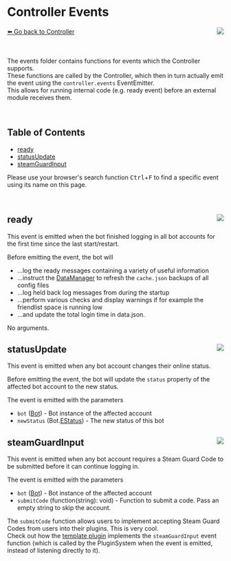 # Controller Events
[⬅️ Go back to Controller](./controller.md) <a href="/src/controller/events" target="_blank"><img align="right" src="https://img.shields.io/badge/<%2F>%20Folder-darkcyan"></a>

&nbsp;

The events folder contains functions for events which the Controller supports.  
These functions are called by the Controller, which then in turn actually emit the event using the `controller.events` EventEmitter.  
This allows for running internal code (e.g. ready event) before an external module receives them.

&nbsp;

## Table of Contents
- [ready](#ready)
- [statusUpdate](#statusUpdate)
- [steamGuardInput](#steamGuardInput)

Please use your browser's search function <kbd>Ctrl</kbd>+<kbd>F</kbd> to find a specific event using its name on this page.

&nbsp;

## ready <a href="/src/controller/events/ready.js" target="_blank"><img align="right" src="https://img.shields.io/badge/<%2F>%20Source-darkcyan"></a>
This event is emitted when the bot finished logging in all bot accounts for the first time since the last start/restart.

Before emitting the event, the bot will
- ...log the ready messages containing a variety of useful information
- ...instruct the [DataManager](../dataManager/dataManager.md) to refresh the `cache.json` backups of all config files
- ...log held back log messages from during the startup
- ...perform various checks and display warnings if for example the friendlist space is running low
- ...and update the total login time in data.json.

No arguments.

## statusUpdate <a href="/src/controller/events/statusUpdate.js" target="_blank"><img align="right" src="https://img.shields.io/badge/<%2F>%20Source-darkcyan"></a>
This event is emitted when any bot account changes their online status.

Before emitting the event, the bot will update the `status` property of the affected bot account to the new status.

The event is emitted with the parameters
- `bot` ([Bot](../bot/bot.md)) - Bot instance of the affected account
- `newStatus` (Bot.[EStatus](/src/bot/EStatus.js)) - The new status of this bot

## steamGuardInput <a href="/src/controller/events/steamGuardInput.js" target="_blank"><img align="right" src="https://img.shields.io/badge/<%2F>%20Source-darkcyan"></a>
This event is emitted when any bot account requires a Steam Guard Code to be submitted before it can continue logging in.

The event is emitted with the parameters
- `bot` ([Bot](../bot/bot.md)) - Bot instance of the affected account
- `submitCode` (function(string): void) - Function to submit a code. Pass an empty string to skip the account.

The `submitCode` function allows users to implement accepting Steam Guard Codes from users into their plugins. This is very cool.  
Check out how the [template plugin](https://github.com/3urobeat/steam-comment-bot-template-plugin/blob/main/plugin.js) implements the 
`steamGuardInput` event function (which is called by the PluginSystem when the event is emitted, instead of listening directly to it).

